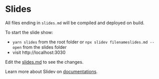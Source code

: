 # Slides

All files ending in `slides.md` will be compiled and deployed on build.

To start the slide show:

-   `yarn slides` from the root folder or `npx slidev filenameslides.md --open` from the slides folder
-   visit http://localhost:3030

Edit the [slides.md](./slides.md) to see the changes.

Learn more about Slidev on [documentations](https://sli.dev/).
